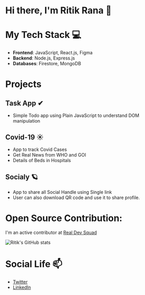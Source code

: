 # Hi there, I'm Ritik Rana 🤞

# My Tech Stack 💻
- **Frontend**: JavaScript, React.js, Figma
- **Backend**: Node.js, Express.js
- **Databases**: Firestore, MongoDB

# Projects
## Task App ✔
- Simple Todo app using Plain JavaScript to understand DOM manipulation

## Covid-19 ☀
- App to track Covid Cases
- Get Real News from WHO and GOI
- Details of Beds in Hospitals

## Socialy 🪐
- App to share all Social Handle using Single link
- User can also download QR code and use it to share profile.

# Open Source Contribution:
I'm an active contributor at [Real Dev Squad](https://github.com/Real-Dev-Squad)

![Ritik's GitHub stats](https://github-readme-stats.vercel.app/api?username=ritikrana4&&hide=stars&show_icons=true)

# Social Life 📫
- [Twitter](https://twitter.com/rtktwt)
- [LinkedIn](https://in.linkedin.com/in/ritikrana)
